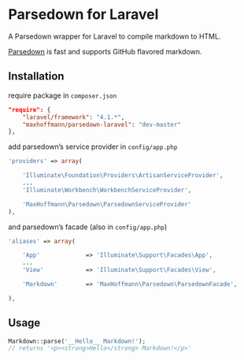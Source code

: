 Parsedown for Laravel
=====================

A Parsedown wrapper for Laravel to compile markdown to HTML.

[Parsedown](http://parsedown.org/) is fast and supports GitHub flavored markdown.

Installation
------------

require package in `composer.json`

```json
"require": {
	"laravel/framework": "4.1.*",
	"maxhoffmann/parsedown-laravel": "dev-master"
},
```

add parsedown’s service provider in `config/app.php`

```php
'providers' => array(

	'Illuminate\Foundation\Providers\ArtisanServiceProvider',
	...
	'Illuminate\Workbench\WorkbenchServiceProvider',

	'MaxHoffmann\Parsedown\ParsedownServiceProvider'
),
```

and parsedown’s facade (also in `config/app.php`)

```php
'aliases' => array(

	'App'             => 'Illuminate\Support\Facades\App',
	...
	'View'            => 'Illuminate\Support\Facades\View',

	'Markdown'        => 'MaxHoffmann\Parsedown\ParsedownFacade',

),
```

Usage
-----

```php
Markdown::parse('__Hello__ Markdown!');
// returns '<p><strong>Hello</strong> Markdown!</p>'
```
